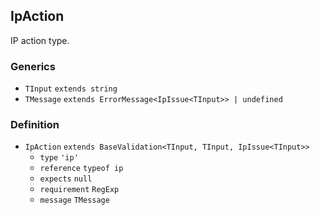 IpAction
--------

IP action type.

### Generics

*   `TInput` `extends string`
*   `TMessage` `extends ErrorMessage<IpIssue<TInput>> | undefined`

### Definition

*   `IpAction` `extends BaseValidation<TInput, TInput, IpIssue<TInput>>`
    *   `type` `'ip'`
    *   `reference` `typeof ip`
    *   `expects` `null`
    *   `requirement` `RegExp`
    *   `message` `TMessage`